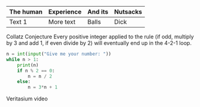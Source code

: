 

|The human|Experience|And its |Nutsacks|
|--|--|--|--|
|Text 1|More text|Balls |Dick |

Collatz Conjecture
Every positive integer applied to the rule (if odd, multiply by 3 and add 1, if even divide by 2) will eventually end up in the 4-2-1 loop. 


```python
n = int(input("Give me your number: "))
while n > 1:
	print(n)
	if n % 2 == 0:
		n = n / 2
	else:
		n = 3*n + 1
```
Veritasium video